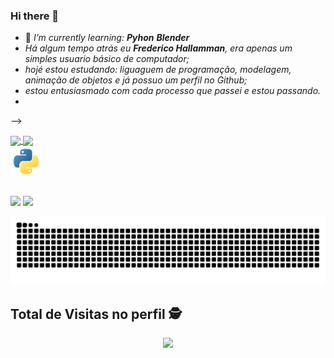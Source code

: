 ### Hi there 👋


- 🌱 _I’m currently learning: **Pyhon** **Blender**_
- _Há algum tempo atrás eu _**Frederico Hallamman**_, era apenas um simples usuario básico de computador;_
- _hojé estou estudando: liguaguem de programação, modelagem, animação de objetos e já possuo um perfil no Github;_
- _estou entusiasmado com cada processo que passei e estou passando._
- 
-->
<div>
 <a href="https://github.com/fredericofreitas">
  <img align="center" height="180em" src="https://github-readme-stats.vercel.app/api?username=fredericofreitas&show_icons=true&theme=dark&include_all_commits=true&count_private=true"/>
   
   <a href="https://github.com/fredericofreitas"> 
   <img align="center" height="180em" src="https://github-readme-stats.vercel.app/api/top-langs/?username=fredericofreitas&layout&langs_count=7&theme=dark"/>
  </div>
 
  </div>
  <a href="https://github.com/fredericofreitas">
  <img align="center" alt="Fred-Python" height="50" width="50" src="https://raw.githubusercontent.com/devicons/devicon/master/icons/python/python-original.svg">
  </div>
  
  ##
  
  <div>
  <a href = "mailto:fredericohallamman@gmail.com"><img src="https://img.shields.io/badge/Gmail-D14836?style=for-the-badge&logo=gmail&logoColor=white"></a>
   <a href="https://www.linkedin.com/in/frederico-hallamman-bb408716b/" target="_blank"><img src="https://img.shields.io/badge/-LinkedIn-%230077B5?style=for-the-badge&logo=linkedin&logoColor=white" target="_blank"></a> 
  
  ![Snake animation](https://github.com/FredericoFreitas/FredericoFreitas/blob/output/github-contribution-grid-snake.svg)
  </div>
 
 ## Total de Visitas no perfil :detective: <br>
 <p align="center"> 
   <img alingn="center" src="https://profile-counter.glitch.me/fredericofreitas/count.svg" />
 </p>

</p>
